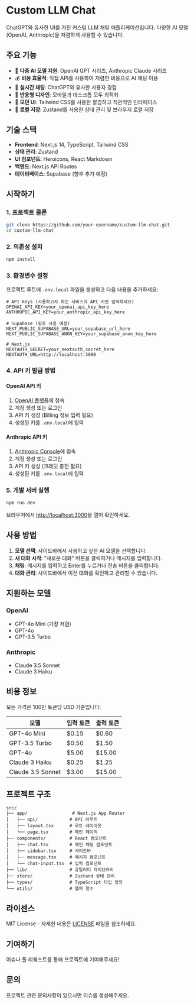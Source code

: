 # Custom LLM Chat

ChatGPT와 유사한 UI를 가진 커스텀 LLM 채팅 애플리케이션입니다. 다양한 AI 모델(OpenAI, Anthropic)을 저렴하게 사용할 수 있습니다.

## 주요 기능

- 🤖 **다중 AI 모델 지원**: OpenAI GPT 시리즈, Anthropic Claude 시리즈
- 💰 **비용 효율적**: 직접 API를 사용하여 저렴한 비용으로 AI 채팅 이용
- 💬 **실시간 채팅**: ChatGPT와 유사한 사용자 경험
- 📱 **반응형 디자인**: 모바일과 데스크톱 모두 최적화
- 🎨 **모던 UI**: Tailwind CSS를 사용한 깔끔하고 직관적인 인터페이스
- 💾 **로컬 저장**: Zustand를 사용한 상태 관리 및 브라우저 로컬 저장

## 기술 스택

- **Frontend**: Next.js 14, TypeScript, Tailwind CSS
- **상태 관리**: Zustand
- **UI 컴포넌트**: Heroicons, React Markdown
- **백엔드**: Next.js API Routes
- **데이터베이스**: Supabase (향후 추가 예정)

## 시작하기

### 1. 프로젝트 클론

```bash
git clone https://github.com/your-username/custom-llm-chat.git
cd custom-llm-chat
```

### 2. 의존성 설치

```bash
npm install
```

### 3. 환경변수 설정

프로젝트 루트에 `.env.local` 파일을 생성하고 다음 내용을 추가하세요:

```env
# API Keys (사용하고자 하는 서비스의 API 키만 입력하세요)
OPENAI_API_KEY=your_openai_api_key_here
ANTHROPIC_API_KEY=your_anthropic_api_key_here

# Supabase (향후 사용 예정)
NEXT_PUBLIC_SUPABASE_URL=your_supabase_url_here
NEXT_PUBLIC_SUPABASE_ANON_KEY=your_supabase_anon_key_here

# Next.js
NEXTAUTH_SECRET=your_nextauth_secret_here
NEXTAUTH_URL=http://localhost:3000
```

### 4. API 키 발급 방법

#### OpenAI API 키

1. [OpenAI 플랫폼](https://platform.openai.com/)에 접속
2. 계정 생성 또는 로그인
3. API 키 생성 (Billing 정보 입력 필요)
4. 생성된 키를 `.env.local`에 입력

#### Anthropic API 키

1. [Anthropic Console](https://console.anthropic.com/)에 접속
2. 계정 생성 또는 로그인
3. API 키 생성 (크레딧 충전 필요)
4. 생성된 키를 `.env.local`에 입력

### 5. 개발 서버 실행

```bash
npm run dev
```

브라우저에서 [http://localhost:3000](http://localhost:3000)을 열어 확인하세요.

## 사용 방법

1. **모델 선택**: 사이드바에서 사용하고 싶은 AI 모델을 선택합니다.
2. **새 대화 시작**: "새로운 대화" 버튼을 클릭하거나 메시지를 입력합니다.
3. **채팅**: 메시지를 입력하고 Enter를 누르거나 전송 버튼을 클릭합니다.
4. **대화 관리**: 사이드바에서 이전 대화를 확인하고 관리할 수 있습니다.

## 지원하는 모델

### OpenAI

- GPT-4o Mini (가장 저렴)
- GPT-4o
- GPT-3.5 Turbo

### Anthropic

- Claude 3.5 Sonnet
- Claude 3 Haiku

## 비용 정보

모든 가격은 100만 토큰당 USD 기준입니다:

| 모델              | 입력 토큰 | 출력 토큰 |
| ----------------- | --------- | --------- |
| GPT-4o Mini       | $0.15     | $0.60     |
| GPT-3.5 Turbo     | $0.50     | $1.50     |
| GPT-4o            | $5.00     | $15.00    |
| Claude 3 Haiku    | $0.25     | $1.25     |
| Claude 3.5 Sonnet | $3.00     | $15.00    |

## 프로젝트 구조

```
src/
├── app/                 # Next.js App Router
│   ├── api/            # API 라우트
│   ├── layout.tsx      # 루트 레이아웃
│   └── page.tsx        # 메인 페이지
├── components/         # React 컴포넌트
│   ├── chat.tsx        # 메인 채팅 컴포넌트
│   ├── sidebar.tsx     # 사이드바
│   ├── message.tsx     # 메시지 컴포넌트
│   └── chat-input.tsx  # 입력 컴포넌트
├── lib/                # 유틸리티 라이브러리
├── store/              # Zustand 상태 관리
├── types/              # TypeScript 타입 정의
└── utils/              # 헬퍼 함수
```

## 라이센스

MIT License - 자세한 내용은 [LICENSE](LICENSE) 파일을 참조하세요.

## 기여하기

이슈나 풀 리퀘스트를 통해 프로젝트에 기여해주세요!

## 문의

프로젝트 관련 문의사항이 있으시면 이슈를 생성해주세요.
